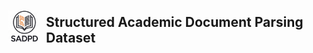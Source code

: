 <div style="display: flex; align-items: center;">
  <img src="./assets/logo.png" alt="sadpd-logo" style="width: 50px; margin-right: 10px;"/>
  <h2>Structured Academic Document Parsing Dataset</h2>
</div>